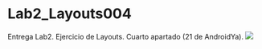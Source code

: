 # Lab2_Layouts004
Entrega Lab2. Ejercicio de Layouts. Cuarto apartado (21 de AndroidYa).
![](https://dl.dropboxusercontent.com/u/52992573/Lab2/Layouts/Lab2_Layouts004_1.png)
